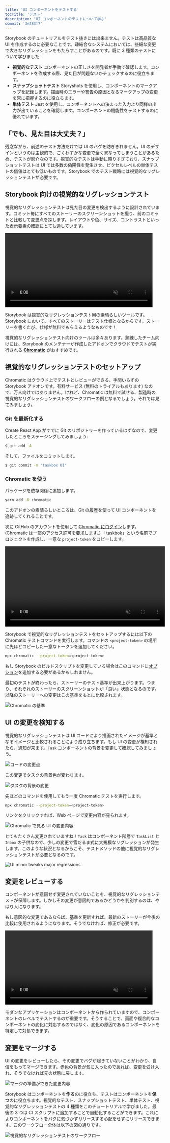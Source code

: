 ```yaml
---
title: 'UI コンポーネントをテストする'
tocTitle: 'テスト'
description: 'UI コンポーネントのテストについて学ぶ'
commit: '3e283f7'
---
```


Storybook のチュートリアルをテスト抜きには出来ません。テストは高品質な UI を作成するのに必要なことです。疎結合なシステムにおいては、些細な変更で大きなリグレッションをもたらすことがあるのです。既に 3 種類のテストについて学びました:

- **視覚的なテスト** コンポーネントの正しさを開発者が手動で確認します。コンポーネントを作成する際、見た目が問題ないかチェックするのに役立ちます。
- **スナップショットテスト** Storyshots を使用し、コンポーネントのマークアップを記録します。描画時のエラーや警告の原因となるマークアップの変更を常に把握するのに役立ちます。
- **単体テスト** Jest を使用し、コンポーネントへの決まった入力より同様の出力が出ていることを確認します。コンポーネントの機能性をテストするのに優れています。

## 「でも、見た目は大丈夫？」

残念ながら、前述のテスト方法だけでは UI のバグを防ぎきれません。UI のデザインというのは主観的で、ごくわずかな変更で全く異なってしまうことがあるため、テストが厄介なのです。視覚的なテストは手動に頼りすぎており、スナップショットテストは UI では多数の偽陽性を発生させ、ピクセルレベルの単体テストの価値はとても低いものです。Storybook でのテスト戦略には視覚的なリグレッションテストが必要です。

## Storybook 向けの視覚的なリグレッションテスト

視覚的なリグレッションテストは見た目の変更を検出するように設計されています。コミット毎にすべてのストーリーのスクリーンショットを撮り、前のコミットと比較して変更点を探します。レイアウトや色、サイズ、コントラストといった表示要素の確認にとても適しています。

<video autoPlay muted playsInline loop style="width:480px; margin: 0 auto;">
  <source
    src="/intro-to-storybook/visual-regression-testing.mp4"
    type="video/mp4"
  />
</video>

Storybook は視覚的なリグレッションテスト用の素晴らしいツールです。Storybook において、すべてのストーリーはテスト仕様となるからです。ストーリーを書くたび、仕様が無料でもらえるようなものです！

視覚的なリグレッションテスト向けのツールは多々あります。熟練したチーム向けには、Storybook のメンテナーが作成したアドオンでクラウドでテストが実行される [**Chromatic**](https://www.chromatic.com/) がおすすめです。

## 視覚的なリグレッションテストのセットアップ

Chromatic はクラウド上でテストとレビューができる、手間いらずの Storybook アドオンです。有料サービス (無料のトライアルもあります) なので、万人向けではありません。けれど、Chromatic は無料で試せる、製造時の視覚的なリグレッションテストのワークフローの例となるでしょう。それでは見てみましょう。

### Git を最新化する

Create React App がすでに Git のリポジトリーを作っているはずなので、変更したところをステージングしてみましょう:

```bash
$ git add -A
```

そして、ファイルをコミットします。

```bash
$ git commit -m "taskbox UI"
```

### Chromatic を使う

パッケージを依存関係に追加します。

```bash
yarn add -D chromatic
```

このアドオンの素晴らしいところは、Git の履歴を使って UI コンポーネントを追跡してくれることです。

次に GitHub のアカウントを使用して [Chromatic にログイン](https://www.chromatic.com/start)します。(Chromatic は一部のアクセス許可を要求します。) 「taskbok」という名前でプロジェクトを作成し、一意な `project-token` をコピーします。

<video autoPlay muted playsInline loop style="width:520px; margin: 0 auto;">
  <source
    src="/intro-to-storybook/chromatic-setup-learnstorybook.mp4"
    type="video/mp4"
  />
</video>

Storybook で視覚的なリグレッションテストをセットアップするには以下の Chromatic テストコマンドを実行します。コマンドの `<project-token>` の場所に先ほどコピーした一意なトークンを追加してください。

```bash
npx chromatic --project-token=<project-token>
```

<div class="aside">
もし Storybook のビルドスクリプトを変更している場合はこのコマンドに<a href="https://www.chromatic.com/docs/setup#command-options">オプション</a>を追加する必要があるかもしれません。
</div>

最初のテストが終わったら、ストーリーのテスト基準が出来上がります。つまり、それぞれのストーリーのスクリーンショットが「良い」状態となるのです。以降のストーリーへの変更はこの基準をもとに比較されます。

![Chromatic の基準](/intro-to-storybook/chromatic-baselines.png)

## UI の変更を検知する

視覚的なリグレッションテストは UI コードにより描画されたイメージが基準となるイメージと比較されることにより成り立ちます。もし UI の変更が検知されたら、通知が来ます。`Task` コンポーネントの背景を変更して確認してみましょう。

![コードの変更点](/intro-to-storybook/chromatic-change-to-task-component.png)

この変更でタスクの背景色が変わります。

![タスクの背景の変更](/intro-to-storybook/chromatic-task-change.png)

先ほどのコマンドを使用してもう一度 Chromatic テストを実行します。

```bash
npx chromatic --project-token=<project-token>
```

リンクをクリックすれば、Web ページで変更内容が見られます。

![Chromatic で見る UI の変更内容](/intro-to-storybook/chromatic-catch-changes.png)

とてもたくさん変更されていますね！`Task` はコンポーネント階層で `TaskList` と `Inbox` の子供なので、少しの変更で雪だるま式に大規模なリグレッションが発生します。このような状況となるからこそ、テストメソッドの他に視覚的なリグレッションテストが必要となるのです。

![UI minor tweaks major regressions](/intro-to-storybook/minor-major-regressions.gif)

## 変更をレビューする

コンポーネントが意図せず変更されていないことを、視覚的なリグレッションテストが保障します。しかしその変更が意図的であるかどうかを判別するのは、やはり人になります。

もし意図的な変更であるならば、基準を更新すれば、最新のストーリーが今後の比較に使用されるようになります。そうでなければ、修正が必要です。

<video autoPlay muted playsInline loop style="width:480px; margin: 0 auto;">
  <source
    src="/intro-to-storybook/website-workflow-review-merge-optimized.mp4"
    type="video/mp4"
  />
</video>

モダンなアプリケーションはコンポーネントから作られていますので、コンポーネントのレベルでテストするのが重要です。そうすることで、画面や複合的なコンポーネントの変化に対応するのではなく、変化の原因であるコンポーネントを特定して対処できます。

## 変更をマージする

UI の変更をレビューしたら、その変更でバグが起きていないことがわかり、自信をもってマージできます。赤色の背景が気に入ったのであれば、変更を受け入れ、そうでなければ元の状態に戻します。

![マージの準備ができた変更内容](/intro-to-storybook/chromatic-review-finished.png)

Storybook はコンポーネントを**作る**のに役立ち、テストはコンポーネントを**保つ**のに役立ちます。視覚的なテスト、スナップショットテスト、単体テスト、視覚的なリグレッションテストの 4 種類をこのチュートリアルで学びました。最後の 3 つは CI スクリプトに追加することで自動化することができます。これによりコンポーネントをバグに気づかずリリースする心配をせずにリリースできます。このワークフロー全体は以下の図の通りです。

![視覚的なリグレッションテストのワークフロー](/intro-to-storybook/cdd-review-workflow.png)
